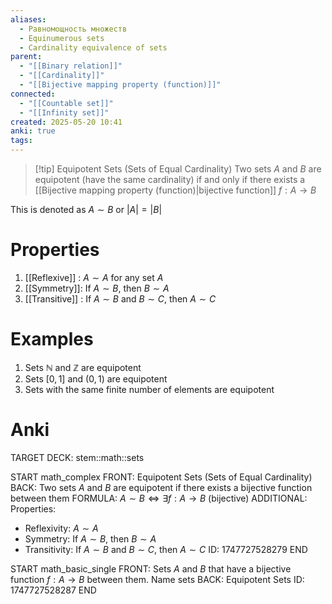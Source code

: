 ```yaml
---
aliases:
  - Равномощность множеств
  - Equinumerous sets
  - Cardinality equivalence of sets
parent:
  - "[[Binary relation]]"
  - "[[Cardinality]]"
  - "[[Bijective mapping property (function)]]"
connected:
  - "[[Countable set]]"
  - "[[Infinity set]]"
created: 2025-05-20 10:41
anki: true
tags:
---
```


> [!tip] Equipotent Sets (Sets of Equal Cardinality)
> Two sets $A$ and $B$ are equipotent (have the same cardinality) if and only if there exists a [[Bijective mapping property (function)|bijective function]] $f : A \rightarrow B$

This is denoted as $A \sim B$ or $|A| = |B|$

# Properties
1. [[Reflexive]] : $A \sim A$ for any set $A$
2. [[Symmetry]]: If $A \sim B$, then $B \sim A$
3. [[Transitive]] : If $A \sim B$ and $B \sim C$, then $A \sim C$

# Examples
1. Sets $\mathbb{N}$ and $\mathbb{Z}$ are equipotent
2. Sets $[0,1]$ and $(0,1)$ are equipotent
3. Sets with the same finite number of elements are equipotent

# Anki
TARGET DECK: stem::math::sets

START
math_complex
FRONT: Equipotent Sets (Sets of Equal Cardinality)
BACK: Two sets $A$ and $B$ are equipotent if there exists a bijective function between them
FORMULA: $A \sim B \iff \exists f: A \rightarrow B$ (bijective)
ADDITIONAL: Properties:
- Reflexivity: $A \sim A$
- Symmetry: If $A \sim B$, then $B \sim A$
- Transitivity: If $A \sim B$ and $B \sim C$, then $A \sim C$
ID: 1747727528279
END

START
math_basic_single
FRONT: Sets $A$ and $B$ that have a bijective function $f : A \rightarrow B$ between them. Name sets
BACK: Equipotent Sets
ID: 1747727528287
END